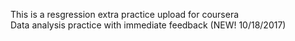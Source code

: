 This is a resgression extra practice upload for coursera  
Data analysis practice with immediate feedback (NEW! 10/18/2017)
